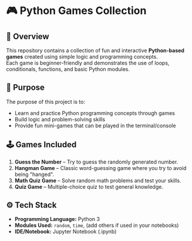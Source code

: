 # 🎮 Python Games Collection

## 🔹 Overview
This repository contains a collection of fun and interactive **Python-based games** created using simple logic and programming concepts.  
Each game is beginner-friendly and demonstrates the use of loops, conditionals, functions, and basic Python modules.

## 🎯 Purpose
The purpose of this project is to:
- Learn and practice Python programming concepts through games  
- Build logic and problem-solving skills  
- Provide fun mini-games that can be played in the terminal/console  

## 🕹️ Games Included
1. **Guess the Number** – Try to guess the randomly generated number.  
2. **Hangman Game** – Classic word-guessing game where you try to avoid being "hanged".  
3. **Math Quiz Game** – Solve random math problems and test your skills.  
4. **Quiz Game** – Multiple-choice quiz to test general knowledge.  

## ⚙️ Tech Stack
- **Programming Language:** Python 3  
- **Modules Used:** `random`, `time`, (add others if used in your notebooks)  
- **IDE/Notebook:** Jupyter Notebook (.ipynb)  

